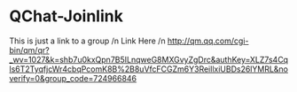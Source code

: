 # QChat-Joinlink
This is just a link to a group
/n Link Here
/n http://qm.qq.com/cgi-bin/qm/qr?_wv=1027&k=shb7u0kxQpn7B5ILnqweG8MXGvyZgDrc&authKey=XLZ7s4Cqls6T2TyqfjcWr4cbqPcomK8B%2B8uVfcFCGZm6Y3ReillxiUBDs26lYMRL&noverify=0&group_code=724966846

